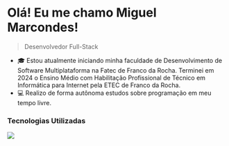 <!-- Título e descrição -->
# Olá! Eu me chamo Miguel Marcondes!

> Desenvolvedor Full-Stack

<!-- Descrição pessoal e conquistas -->
- 🎓 Estou atualmente iniciando minha faculdade de Desenvolvimento de Software Multiplataforma na Fatec de Franco da Rocha. Terminei em 2024 o Ensino Médio com Habilitação Profissional de Técnico em Informática para Internet pela ETEC de Franco da Rocha.
- 💻 Realizo de forma autônoma estudos sobre programação em meu tempo livre.

<!-- <div>
   <img height=190em src="https://github-readme-streak-stats.herokuapp.com/?user=Miguelzzzz" />
</div> -->

<!-- Ferramentas e tecnologias -->
### Tecnologias Utilizadas

<img src="https://skillicons.dev/icons?i=html,css,js,bootstrap,git,postman,php,java,mysql,laravel,androidstudio,vscode">
